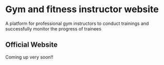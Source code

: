 # Gym and fitness instructor website

   A platform for professional gym instructors to conduct trainings and successfully monitor the progress of trainees
    
## Official Website

Coming up very soon!!
